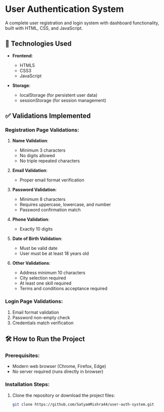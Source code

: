 # User Authentication System

A complete user registration and login system with dashboard functionality, built with HTML, CSS, and JavaScript.

## 🚀 Technologies Used

- **Frontend**:
  - HTML5
  - CSS3
  - JavaScript 
  
- **Storage**:
  - localStorage (for persistent user data)
  - sessionStorage (for session management)

## ✅ Validations Implemented

### Registration Page Validations:
1. **Name Validation**:
   - Minimum 3 characters
   - No digits allowed
   - No triple repeated characters

2. **Email Validation**:
   - Proper email format verification

3. **Password Validation**:
   - Minimum 8 characters
   - Requires uppercase, lowercase, and number
   - Password confirmation match

4. **Phone Validation**:
   - Exactly 10 digits

5. **Date of Birth Validation**:
   - Must be valid date
   - User must be at least 18 years old

6. **Other Validations**:
   - Address minimum 10 characters
   - City selection required
   - At least one skill required
   - Terms and conditions acceptance required

### Login Page Validations:
1. Email format validation
2. Password non-empty check
3. Credentials match verification

## 🛠️ How to Run the Project

### Prerequisites:
- Modern web browser (Chrome, Firefox, Edge)
- No server required (runs directly in browser)

### Installation Steps:
1. Clone the repository or download the project files:
   ```bash
   git clone https://github.com/SatyamMishra44/user-auth-system.git
